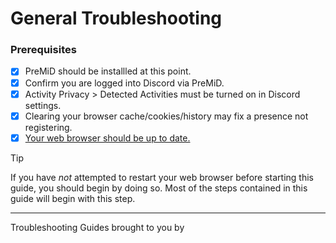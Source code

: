 <script setup>
import { VPTeamMembers } from 'vitepress/theme'

const members = [
   {
     avatar: 'https://avatars.githubusercontent.com/u/89056213',
     name: 'Espresso',
     links: [
      { icon: 'x', link: 'https://x.com/JamieNNeedham' },
      { icon: 'discord', link: 'https://discord.com/users/167581994518052864' }
     ]
   },
   {
     avatar: 'https://gravatar.com/avatar/65eab64237c97de3b9daec297193780c',
     name: 'veryCrunchy',
     links: [
      { icon: 'github', link: 'https://github.com/veryCrunchy' },
      { icon: 'discord', link: 'https://discord.com/users/576097150359044106' }
     ]
   },
]
</script>

# General Troubleshooting

### Prerequisites

- [x] PreMiD should be installled at this point.
- [x] Confirm you are logged into Discord via PreMiD.
- [x] Activity Privacy > Detected Activities must be turned on in Discord settings.
- [x] Clearing your browser cache/cookies/history may fix a presence not registering.
- [x] <ins>Your web browser should be up to date.</ins>

> [!TIP]
> If you have _not_ attempted to restart your web browser before starting this guide, you should begin by doing so. Most of the steps contained in this guide will begin with this step.

---

Troubleshooting Guides brought to you by
<VPTeamMembers size="small" :members="members" />
